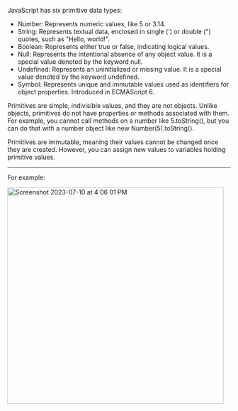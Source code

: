 JavaScript has six primitive data types:

* Number: Represents numeric values, like 5 or 3.14.
* String: Represents textual data, enclosed in single (') or double (") quotes, such as "Hello, world!".
* Boolean: Represents either true or false, indicating logical values.
* Null: Represents the intentional absence of any object value. It is a special value denoted by the keyword null.
* Undefined: Represents an uninitialized or missing value. It is a special value denoted by the keyword undefined.
* Symbol: Represents unique and immutable values used as identifiers for object properties. Introduced in ECMAScript 6.

Primitives are simple, indivisible values, and they are not objects. Unlike objects, primitives do not have properties or methods associated with them. For example, you cannot call methods on a number like 5.toString(), but you can do that with a number object like new Number(5).toString().

Primitives are immutable, meaning their values cannot be changed once they are created. However, you can assign new values to variables holding primitive values. 


***
For example:


<img width="488" alt="Screenshot 2023-07-10 at 4 06 01 PM" src="https://github.com/ERA-Solutions-LLC/JavaScript-Intermediate-Assignments/assets/92329761/0394a5ef-e423-4fa8-aa3e-25624f490054">
